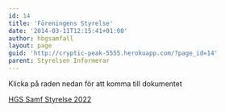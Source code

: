 ```yaml
---
id: 14
title: 'Föreningens Styrelse'
date: '2014-03-11T12:15:41+01:00'
author: hbgsamfall
layout: page
guid: 'http://cryptic-peak-5555.herokuapp.com/?page_id=14'
parent: Styrelsen Informerar
---
```


Klicka på raden nedan för att komma till dokumentet

[HGS Samf Styrelse 2022](http://www.hbgsamfall.win/wp-content/uploads/2022/05/HGS-Samf-Styrelse-2022.pdf)
